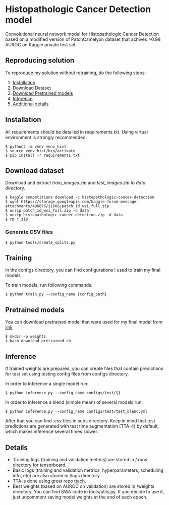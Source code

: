 # Histopathologic Cancer Detection model

Convolutional neural network model for Histopathologic Cancer Detection based on a modified version of PatchCamelyon dataset that achives >0.98 AUROC on Kaggle private test set. 


## Reproducing solution
To reproduce my solution without retraining, do the following steps:
1. [Installation](#installation)
2. [Download Dataset](#download-dataset)
3. [Download Pretrained models](#pretrained-models)
4. [Inference](#inference)
5. [Additional details](#details)

## Installation
All requirements should be detailed in requirements.txt. Using virtual environment is strongly recommended.
```
$ python3 -m venv venv_hist
$ source venv_hist/bin/activate
$ pip install -r requirements.txt
```

## Download dataset
Download and extract *train_images.zip* and *test_images.zip* to *data* directory.
```
$ kaggle competitions download -c histopathologic-cancer-detection
$ wget https://storage.googleapis.com/kaggle-forum-message-attachments/496876/11666/patch_id_wsi_full.zip 
$ unzip patch_id_wsi_full.zip -d data
$ unzip histopathologic-cancer-detection.zip -d data
$ rm *.zip
```

### Generate CSV files
```
$ python tools/create_splits.py
```
## Training
In the configs directory, you can find configurations I used to train my final models.

To train models, run following commands.
```
$ python train.py --config_name {config_path} 
```

## Pretrained models
You can download pretrained model that were used for my final model from [link](https://www.kaggle.com/ivanpan/histopathologic-cancer-detection-weights)
```
$ mkdir -p weights
$ bash download_pretrained.sh
```


## Inference
If trained weights are prepared, you can create files that contain predictions for test set using testing config files from configs directory.

In order to inference a single model run:
```
$ python inference.py --config_name configs/test/{}
```
In order to inference a blend (simple mean) of several models run:
```
$ python inference.py --config_name configs/test/test_blend.yml
```

After that you can find .csv files in subs directory. Keep in mind that test predictions are generated with test time augmentation (TTA-4) by default, which makes inference several times slower. 

## Details 
- Training logs (training and validation metrics) are stored in /.runs directory for tensorboard. 
- Basic logs (training and validation metrics, hyperparameters, scheduling info, etc) are also stored in /logs directory.
- TTA is done using great repo [ttach](https://github.com/qubvel/ttach).
- Best weights (based on AUROC on validation) are stored in /weights directory. You can find SWA code in tools/utils.py. If you decide to use it, just uncomment saving model weights at the end of each epoch. 
